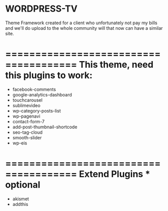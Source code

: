 WORDPRESS-TV
============

Theme Framework created for a client who unfortunately not pay my bills and we'll do upload to the whole community will that now can have a similar site.


======================================
This theme, need this plugins to work:
======================================

- facebook-comments
- google-analytics-dashboard
- touchcarousel
- sublimevideo
- wp-category-posts-list
- wp-pagenavi
- contact-form-7
- add-post-thumbnail-shortcode
- seo-tag-cloud
- smooth-slider
- wp-eis

 
======================================
Extend Plugins * optional
======================================
- akismet
- addthis
